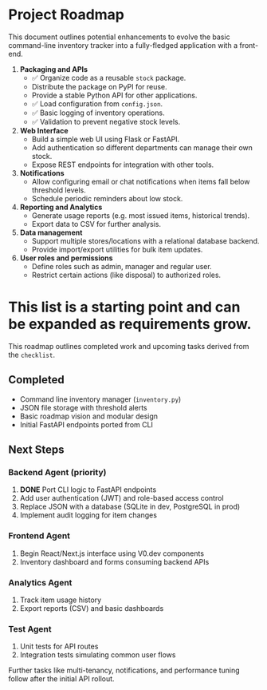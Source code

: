 # Project Roadmap

This document outlines potential enhancements to evolve the basic command-line
inventory tracker into a fully-fledged application with a front-end.

1. **Packaging and APIs**
   - ✅ Organize code as a reusable `stock` package.
   - Distribute the package on PyPI for reuse.
   - Provide a stable Python API for other applications.
   - ✅ Load configuration from `config.json`.
   - ✅ Basic logging of inventory operations.
   - ✅ Validation to prevent negative stock levels.
2. **Web Interface**
   - Build a simple web UI using Flask or FastAPI.
   - Add authentication so different departments can manage their own stock.
   - Expose REST endpoints for integration with other tools.
3. **Notifications**
   - Allow configuring email or chat notifications when items fall below
     threshold levels.
   - Schedule periodic reminders about low stock.
4. **Reporting and Analytics**
   - Generate usage reports (e.g. most issued items, historical trends).
   - Export data to CSV for further analysis.
5. **Data management**
   - Support multiple stores/locations with a relational database backend.
   - Provide import/export utilities for bulk item updates.
6. **User roles and permissions**
   - Define roles such as admin, manager and regular user.
   - Restrict certain actions (like disposal) to authorized roles.

This list is a starting point and can be expanded as requirements grow.
=======
This roadmap outlines completed work and upcoming tasks derived from the `checklist`.

## Completed
- Command line inventory manager (`inventory.py`)
- JSON file storage with threshold alerts
- Basic roadmap vision and modular design
- Initial FastAPI endpoints ported from CLI

## Next Steps
### Backend Agent (priority)
1. **DONE** Port CLI logic to FastAPI endpoints
2. Add user authentication (JWT) and role-based access control
3. Replace JSON with a database (SQLite in dev, PostgreSQL in prod)
4. Implement audit logging for item changes

### Frontend Agent
1. Begin React/Next.js interface using V0.dev components
2. Inventory dashboard and forms consuming backend APIs

### Analytics Agent
1. Track item usage history
2. Export reports (CSV) and basic dashboards

### Test Agent
1. Unit tests for API routes
2. Integration tests simulating common user flows

Further tasks like multi-tenancy, notifications, and performance tuning follow after the initial API rollout.
